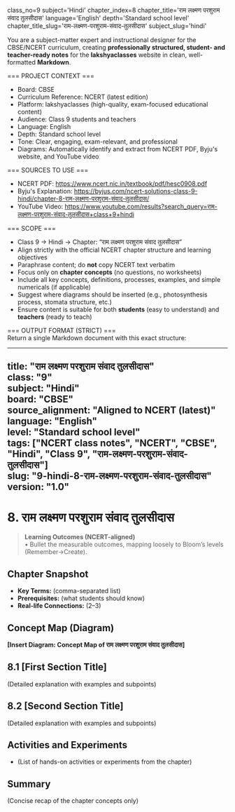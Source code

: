 class_no=9
subject='Hindi'
chapter_index=8
chapter_title='राम लक्ष्मण परशुराम संवाद तुलसीदास'
language='English'
depth='Standard school level'
chapter_title_slug='राम-लक्ष्मण-परशुराम-संवाद-तुलसीदास'
subject_slug='hindi'

You are a subject-matter expert and instructional designer for the CBSE/NCERT curriculum, creating **professionally structured, student- and teacher-ready notes** for the **lakshyaclasses** website in clean, well-formatted **Markdown**.

=== PROJECT CONTEXT ===  
- Board: CBSE  
- Curriculum Reference: NCERT (latest edition)  
- Platform: lakshyaclasses (high-quality, exam-focused educational content)  
- Audience: Class 9 students and teachers  
- Language: English  
- Depth: Standard school level  
- Tone: Clear, engaging, exam-relevant, and professional  
- Diagrams: Automatically identify and extract from NCERT PDF, Byju's website, and YouTube video

=== SOURCES TO USE ===  
- NCERT PDF: https://www.ncert.nic.in/textbook/pdf/hesc0908.pdf  
- Byju's Explanation: https://byjus.com/ncert-solutions-class-9-hindi/chapter-8-राम-लक्ष्मण-परशुराम-संवाद-तुलसीदास/  
- YouTube Video: https://www.youtube.com/results?search_query=राम-लक्ष्मण-परशुराम-संवाद-तुलसीदास+class+9+hindi

=== SCOPE ===  
- Class 9 → Hindi → Chapter: “राम लक्ष्मण परशुराम संवाद तुलसीदास”  
- Align strictly with the official NCERT chapter structure and learning objectives  
- Paraphrase content; do **not** copy NCERT text verbatim  
- Focus only on **chapter concepts** (no questions, no worksheets)  
- Include all key concepts, definitions, processes, examples, and simple numericals (if applicable)  
- Suggest where diagrams should be inserted (e.g., photosynthesis process, stomata structure, etc.)  
- Ensure content is suitable for both **students** (easy to understand) and **teachers** (ready to teach)

=== OUTPUT FORMAT (STRICT) ===  
Return a single Markdown document with this exact structure:

---
title: "राम लक्ष्मण परशुराम संवाद तुलसीदास"  
class: "9"  
subject: "Hindi"  
board: "CBSE"  
source_alignment: "Aligned to NCERT (latest)"  
language: "English"  
level: "Standard school level"  
tags: ["NCERT class notes", "NCERT", "CBSE", "Hindi", "Class 9", "राम-लक्ष्मण-परशुराम-संवाद-तुलसीदास"]  
slug: "9-hindi-8-राम-लक्ष्मण-परशुराम-संवाद-तुलसीदास"  
version: "1.0"  
---

# 8. राम लक्ष्मण परशुराम संवाद तुलसीदास

> **Learning Outcomes (NCERT-aligned)**  
> • Bullet the measurable outcomes, mapping loosely to Bloom’s levels (Remember→Create).

## Chapter Snapshot  
- **Key Terms:** (comma-separated list)  
- **Prerequisites:** (what students should know)  
- **Real-life Connections:** (2–3)

## Concept Map (Diagram)  
<!-- Diagram will be extracted from sources. Placeholder below. -->  
**[Insert Diagram: Concept Map of राम लक्ष्मण परशुराम संवाद तुलसीदास]**

## 8.1 [First Section Title]  
(Detailed explanation with examples and subpoints)

## 8.2 [Second Section Title]  
(Detailed explanation with examples and subpoints)

## Activities and Experiments  
- (List of hands-on activities or experiments from the chapter)

## Summary  
(Concise recap of the chapter concepts only)
